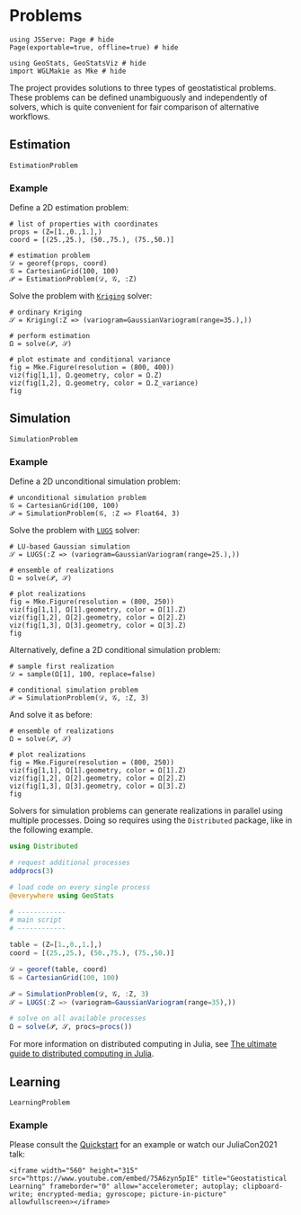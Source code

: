 # Problems

```@example problems
using JSServe: Page # hide
Page(exportable=true, offline=true) # hide

using GeoStats, GeoStatsViz # hide
import WGLMakie as Mke # hide
```

The project provides solutions to three types of geostatistical problems.
These problems can be defined unambiguously and independently of solvers,
which is quite convenient for fair comparison of alternative workflows.

## Estimation

```@docs
EstimationProblem
```

### Example

Define a 2D estimation problem:

```@example problems
# list of properties with coordinates
props = (Z=[1.,0.,1.],)
coord = [(25.,25.), (50.,75.), (75.,50.)]

# estimation problem
𝒟 = georef(props, coord)
𝒢 = CartesianGrid(100, 100)
𝒫 = EstimationProblem(𝒟, 𝒢, :Z)
```

Solve the problem with [`Kriging`](@ref) solver:

```@example problems
# ordinary Kriging
𝒮 = Kriging(:Z => (variogram=GaussianVariogram(range=35.),))

# perform estimation
Ω = solve(𝒫, 𝒮)

# plot estimate and conditional variance
fig = Mke.Figure(resolution = (800, 400))
viz(fig[1,1], Ω.geometry, color = Ω.Z)
viz(fig[1,2], Ω.geometry, color = Ω.Z_variance)
fig
```

## Simulation

```@docs
SimulationProblem
```

### Example

Define a 2D unconditional simulation problem:

```@example problems
# unconditional simulation problem
𝒢 = CartesianGrid(100, 100)
𝒫 = SimulationProblem(𝒢, :Z => Float64, 3)
```

Solve the problem with [`LUGS`](@ref) solver:

```@example problems
# LU-based Gaussian simulation
𝒮 = LUGS(:Z => (variogram=GaussianVariogram(range=25.),))

# ensemble of realizations
Ω = solve(𝒫, 𝒮)

# plot realizations
fig = Mke.Figure(resolution = (800, 250))
viz(fig[1,1], Ω[1].geometry, color = Ω[1].Z)
viz(fig[1,2], Ω[2].geometry, color = Ω[2].Z)
viz(fig[1,3], Ω[3].geometry, color = Ω[3].Z)
fig
```

Alternatively, define a 2D conditional simulation problem:

```@example problems
# sample first realization
𝒟 = sample(Ω[1], 100, replace=false)

# conditional simulation problem
𝒫 = SimulationProblem(𝒟, 𝒢, :Z, 3)
```

And solve it as before:

```@example problems
# ensemble of realizations
Ω = solve(𝒫, 𝒮)

# plot realizations
fig = Mke.Figure(resolution = (800, 250))
viz(fig[1,1], Ω[1].geometry, color = Ω[1].Z)
viz(fig[1,2], Ω[2].geometry, color = Ω[2].Z)
viz(fig[1,3], Ω[3].geometry, color = Ω[3].Z)
fig
```

Solvers for simulation problems can generate realizations in parallel using multiple processes.
Doing so requires using the `Distributed` package, like in the following example.

```julia
using Distributed

# request additional processes
addprocs(3)

# load code on every single process
@everywhere using GeoStats

# ------------
# main script
# ------------

table = (Z=[1.,0.,1.],)
coord = [(25.,25.), (50.,75.), (75.,50.)]

𝒟 = georef(table, coord)
𝒢 = CartesianGrid(100, 100)

𝒫 = SimulationProblem(𝒟, 𝒢, :Z, 3)
𝒮 = LUGS(:Z => (variogram=GaussianVariogram(range=35),))

# solve on all available processes
Ω = solve(𝒫, 𝒮, procs=procs())
```

For more information on distributed computing in Julia, see
[The ultimate guide to distributed computing in Julia](https://github.com/Arpeggeo/julia-distributed-computing/tree/master).

## Learning

```@docs
LearningProblem
```

### Example

Please consult the [Quickstart](quickstart.md) for an example or
watch our JuliaCon2021 talk:

```@raw html
<iframe width="560" height="315" src="https://www.youtube.com/embed/75A6zyn5pIE" title="Geostatistical Learning" frameborder="0" allow="accelerometer; autoplay; clipboard-write; encrypted-media; gyroscope; picture-in-picture" allowfullscreen></iframe>
```
